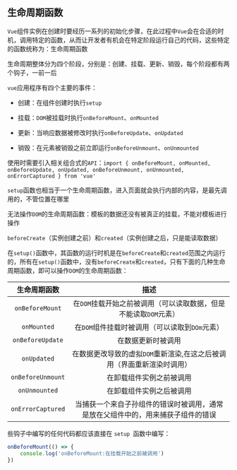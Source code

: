 ## 生命周期函数

`Vue`组件实例在创建时要经历一系列的初始化步骤，在此过程中`Vue`会在合适的时机，调用特定的函数，从而让开发者有机会在特定阶段运行自己的代码，这些特定的函数统称为：生命周期函数

生命周期整体分为四个阶段，分别是：创建、挂载、更新、销毁，每个阶段都有两个钩子，一前一后

`vue`应用程序有四个主要的事件：

- 创建：在组件创建时执行`setup`


- 挂载：`DOM`被挂载时执行`onBeforeMount`、`onMounted`


- 更新：当响应数据被修改时执行`onBeforeUpdate`、`onUpdated`


- 销毁：在元素被销毁之前立即运行`onBeforeUnmount`、`onUnmounted`


使用时需要引入相关组合式的`API`：`import { onBeforeMount, onMounted, onBeforeUpdate, onUpdated, onBeforeUnmount, onUnmounted, onErrorCaptured } from 'vue'`

`setup`函数也相当于一个生命周期函数，进入页面就会执行内部的内容，是最先调用的，不管位置在哪里

无法操作`DOM`的生命周期函数：模板的数据还没有被真正的挂载，不能对模板进行操作

`beforeCreate`（实例创建之前）和`created`（实例创建之后，只是能读取数据）

在`setup()`函数中，其函数的运行时机是在`beforeCreate`和`created`范围之内运行的，所有在`setup()`函数中，没有`beforeCreate`和`created`，只有下面的几种生命周期函数，即可以操作`DOM`的生命周期函数：

|   生命周期函数    |                             描述                             |
| :---------------: | :----------------------------------------------------------: |
|  `onBeforeMount`  | 在`DOM`挂载开始之前被调用（可以读取数据，但是不能读取`DOM`元素） |
|    `onMounted`    |        在`DOM`组件挂载时被调用（可以读取到`DOm`元素）        |
| `onBeforeUpdate`  |                      在数据更新时被调用                      |
|    `onUpdated`    | 在数据更改导致的虚拟`DOM`重新渲染,在这之后被调用（界面重新渲染时调用） |
| `onBeforeUnmount` |                   在卸载组件实例之前被调用                   |
|   `onUnmounted`   |                   在卸载组件实例之后被调用                   |
| `onErrorCaptured` | 当捕获一个来自子孙组件的错误时被调用，通常是放在父组件中的，用来捕获子组件的错误 |

些钩子中编写的任何代码都应该直接在 `setup `函数中编写：

```js
onBeforeMount(() => {
    console.log('onBeforeMount:在挂载开始之前被调用')
})
```

